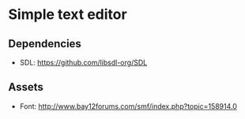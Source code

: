 # Simple text editor

## Dependencies

- SDL: https://github.com/libsdl-org/SDL

## Assets

- Font: http://www.bay12forums.com/smf/index.php?topic=158914.0

